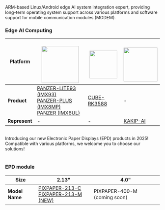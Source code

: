ARM-based Linux/Android edge AI system integration expert, providing long-term operating system support across various platforms and software support for mobile communication modules (MODEM). <br>

### Edge AI Computing

| **Platform** | <a href="https://www.nxp.com/" target="_blank"><br> <img src="https://github.com/TechNexion-Vision/.github/assets/28101204/67cc61c0-6bb7-44d5-889a-1ba5d4c0b9b5" width="" height="120" /></a> | <a href="https://www.rock-chips.com/a/en/index.html" target="_blank"><br> <img src="https://www.synnex-grp.com/component/img/brand_pic/rockchip/baner_logo.jpg" width="" height="90" /></a> | <a href="https://www.renesas.com/" target="_blank"><br> <img src="https://www.macnica.com/apac/galaxy/zh_tw/products-support/products/renesas.coreimg.jpeg/structure/_jcr_content/root/container/container/bannerimage/1653236359047.jpeg" width="" height="110" /></a> | 
| ---- | ---- | ---- | ---- |
| **Product** | [PANZER-LITE93 (IMX93)](https://github.com/MayQueenTechCommunity/PANZER-LITE93) <br/> [PANZER-PLUS (IMX8MP)](https://github.com/MayQueenTechCommunity/PANZER-PLUS)<br/>[PANZER (IMX6UL)](https://github.com/MayQueenTechCommunity/PANZER) | [CUBE-RK3588](https://github.com/MayQueenTechCommunity/CUBE-RK3588) | - |
| **Represent** | - | - | [KAKIP-AI](https://github.com/MayQueenTechCommunity/KAKIP-AI) |

<br>
Introducing our new Electronic Paper Displays (EPD) products in 2025!
Compatible with various platforms, we welcome you to choose our solutions!<br> <br>

### EPD module
| **Size** |2.13" | 4.0" |
| ---- | ---- | ---- |
| **Model Name** |  [PIXPAPER-213-C](https://github.com/MayQueenTechCommunity/PIXPAPER-213-C) <br>  [PIXPAPER-213-M (NEW)](https://github.com/MayQueenTechCommunity/PIXPAPER-213-M) | PIXPAPER-400-M (coming soon) | 
